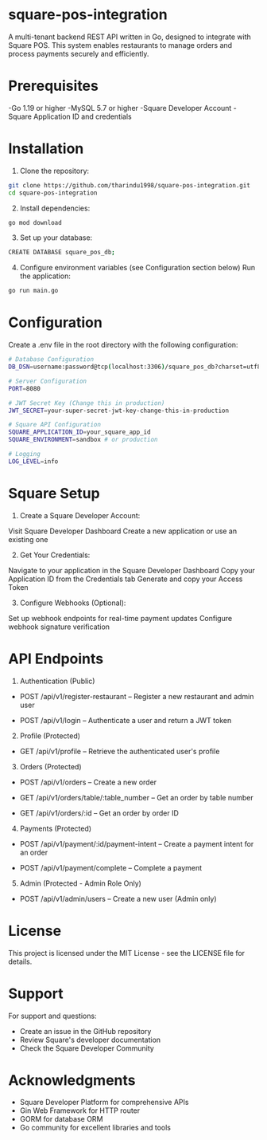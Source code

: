 # square-pos-integration
A multi-tenant backend REST API written in Go, designed to integrate with Square POS. This system enables restaurants to manage orders and process payments securely and efficiently.

# Prerequisites

-Go 1.19 or higher
-MySQL 5.7 or higher
-Square Developer Account
-Square Application ID and credentials

# Installation

1. Clone the repository:

~~~bash  
git clone https://github.com/tharindu1998/square-pos-integration.git
cd square-pos-integration
~~~

2. Install dependencies:

~~~bash  
go mod download
~~~

3. Set up your database:

~~~bash  
CREATE DATABASE square_pos_db;
~~~

4. Configure environment variables (see Configuration section below)
Run the application:

~~~bash  
go run main.go
~~~

# Configuration

Create a .env file in the root directory with the following configuration:

~~~bash  
# Database Configuration
DB_DSN=username:password@tcp(localhost:3306)/square_pos_db?charset=utf8mb4&parseTime=True&loc=Local

# Server Configuration
PORT=8080

# JWT Secret Key (Change this in production)
JWT_SECRET=your-super-secret-jwt-key-change-this-in-production

# Square API Configuration
SQUARE_APPLICATION_ID=your_square_app_id
SQUARE_ENVIRONMENT=sandbox # or production

# Logging
LOG_LEVEL=info
~~~

# Square Setup

1. Create a Square Developer Account:

Visit Square Developer Dashboard
Create a new application or use an existing one


2. Get Your Credentials:

Navigate to your application in the Square Developer Dashboard
Copy your Application ID from the Credentials tab
Generate and copy your Access Token


3. Configure Webhooks (Optional):

Set up webhook endpoints for real-time payment updates
Configure webhook signature verification

# API Endpoints

1. Authentication (Public)
- POST /api/v1/register-restaurant – Register a new restaurant and admin user

- POST /api/v1/login – Authenticate a user and return a JWT token

2. Profile (Protected)
- GET /api/v1/profile – Retrieve the authenticated user's profile

3. Orders (Protected)
- POST /api/v1/orders – Create a new order

- GET /api/v1/orders/table/:table_number – Get an order by table number

- GET /api/v1/orders/:id – Get an order by order ID

4. Payments (Protected)
- POST /api/v1/payment/:id/payment-intent – Create a payment intent for an order

- POST /api/v1/payment/complete – Complete a payment

5. Admin (Protected - Admin Role Only)
- POST /api/v1/admin/users – Create a new user (Admin only)

# License
This project is licensed under the MIT License - see the LICENSE file for details.
# Support
For support and questions:

- Create an issue in the GitHub repository
- Review Square's developer documentation
- Check the Square Developer Community

# Acknowledgments

- Square Developer Platform for comprehensive APIs
- Gin Web Framework for HTTP router
- GORM for database ORM
- Go community for excellent libraries and tools




